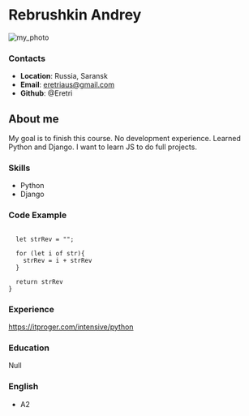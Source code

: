# Rebrushkin Andrey

![my_photo](https://github.com/Eretri/rsschool-cv/assets/22414260/64d8a56d-bd8e-4958-a5a0-06398368f498)


### Contacts

* **Location**: Russia, Saransk
* **Email**: eretriaus@gmail.com
* **Github**: @Eretri 

## About me 

My goal is to finish this course. No development experience. Learned Python and Django. I want to learn JS to do full projects.

### Skills

* Python
* Django

### Code Example

```function solution(str){ 
  
  let strRev = "";
  
  for (let i of str){
    strRev = i + strRev
  }
  
  return strRev
}
```

### Experience
https://itproger.com/intensive/python


### Education

Null

### English 

* A2
